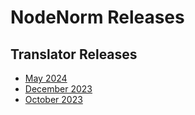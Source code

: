 # NodeNorm Releases

## Translator Releases

- [May 2024](TranslatorMay2024.md)
- [December 2023](TranslatorDecember2023.md)
- [October 2023](TranslatorOctober2023.md)
